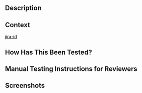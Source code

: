 ## Description
<!-- Describe your changes in detail -->

## Context
<!-- Why is this change required? What problem does it solve? -->
<!-- Leave a link to the Jira ticket for posterity. -->

[jira-id](https://helsinkisolutionoffice.atlassian.net/browse/<jira-id>)

## How Has This Been Tested?
<!-- Explain what automated and manual testing approaches you have used -->

## Manual Testing Instructions for Reviewers
<!-- Make it easy for reviewers to test your changes by providing instructions -->

## Screenshots
<!-- Add screenshots if appropriate -->
